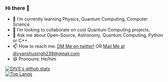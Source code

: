 ### Hi there 👋

<!--
**abhijeetmanhas/abhijeetmanhas** is a ✨ _special_ ✨ repository because its `README.md` (this file) appears on your GitHub profile.

Here are some ideas to get you started:
-->
- 🌱 I’m currently learning Physics, Quantum Computing, Computer Science.
- 👯 I’m looking to collaborate on cool Quantum Computing projects.
- 💬 Ask me about Open-Source, Astronomy, Quantum Computing, Python or C++.
- 📫 How to reach me: [DM Me on twitter!](https://twitter.com/divshacker) OR  [Mail Me at divyanshusingh239@gmail.com](divyanshusingh239@gmail.com)
- 😄 Pronouns: He/him
<!--- ⚡ Fun fact: -->
[![DIVS's github stats](https://github-readme-stats.vercel.app/api?username=divshacker&show_icons=true&show_icons=true&theme=onedark)](https://github.com/anuraghazra/github-readme-stats)
</br>
[![Top Langs](https://github-readme-stats.vercel.app/api/top-langs/?username=divshacker)](https://github.com/anuraghazra/github-readme-stats)
